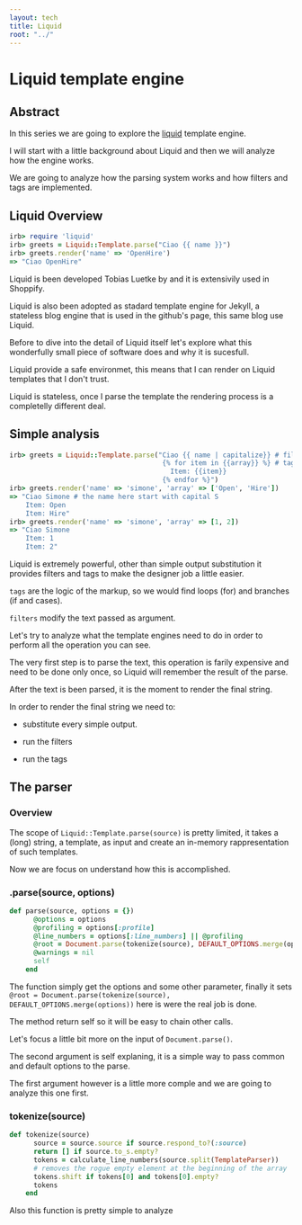 ```yaml
---
layout: tech
title: Liquid
root: "../"
---
```



# Liquid template engine

## Abstract

In this series we are going to explore the [liquid][liquid-github] template engine.

I will start with a little background about Liquid and then we will analyze how the engine works.

We are going to analyze how the parsing system works and how filters and tags are implemented.

## Liquid Overview

``` ruby
irb> require 'liquid'
irb> greets = Liquid::Template.parse("Ciao {{ name }}")
irb> greets.render('name' => 'OpenHire')
=> "Ciao OpenHire"
```

Liquid is been developed Tobias Luetke by and it is extensivily used in Shoppify.

Liquid is also been adopted as stadard template engine for Jekyll, a stateless blog engine that is used in the github's page, this same blog use Liquid.

Before to dive into the detail of Liquid itself let's explore what this wonderfully small piece of software does and why it is sucesfull.

Liquid provide a safe environmet, this means that I can render on Liquid templates that I don't trust.

Liquid is stateless, once I parse the template the rendering process is a completelly different deal.

## Simple analysis

``` ruby
irb> greets = Liquid::Template.parse("Ciao {{ name | capitalize}} # filter
                                      {% for item in {{array}} %} # tags
                                        Item: {{item}}
                                      {% endfor %}")
irb> greets.render('name' => 'simone', 'array' => ['Open', 'Hire'])
=> "Ciao Simone # the name here start with capital S
    Item: Open
    Item: Hire"
irb> greets.render('name' => 'simone', 'array' => [1, 2])
=> "Ciao Simone
    Item: 1
    Item: 2"
```

Liquid is extremely powerful, other than simple output substitution it provides filters and tags to make the designer job a little easier.

`tags` are the logic of the markup, so we would find loops (for) and branches (if and cases).

`filters` modify the text passed as argument.

Let's try to analyze what the template engines need to do in order to perform all the operation you can see.

The very first step is to parse the text, this operation is farily expensive and need to be done only once, so Liquid will remember the result of the parse.

After the text is been parsed, it is the moment to render the final string.

In order to render the final string we need to:

+ substitute every simple output.

+ run the filters

+ run the tags

## The parser

### Overview

The scope of `Liquid::Template.parse(source)` is pretty limited, it takes a (long) string, a template, as input and create an in-memory rappresentation of such templates.

Now we are focus on understand how this is accomplished.

### .parse(source, options)

``` ruby
def parse(source, options = {})
      @options = options
      @profiling = options[:profile]
      @line_numbers = options[:line_numbers] || @profiling
      @root = Document.parse(tokenize(source), DEFAULT_OPTIONS.merge(options))
      @warnings = nil
      self
    end
```

The function simply get the options and some other parameter, finally it sets `@root = Document.parse(tokenize(source), DEFAULT_OPTIONS.merge(options))` here is were the real job is done.

The method return self so it will be easy to chain other calls.

Let's focus a little bit more on the input of `Document.parse()`.

The second argument is self explaning, it is a simple way to pass common and default options to the parse.

The first argument however is a little more comple and we are going to analyze this one first.

### tokenize(source)

```ruby
def tokenize(source)
      source = source.source if source.respond_to?(:source)
      return [] if source.to_s.empty?
      tokens = calculate_line_numbers(source.split(TemplateParser))
      # removes the rogue empty element at the beginning of the array
      tokens.shift if tokens[0] and tokens[0].empty?
      tokens
    end
```

Also this function is pretty simple to analyze

[liquid-github]: https://github.com/Shopify/liquid
